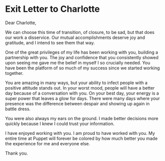 # Exit Letter to Charlotte
Dear Charlotte,

We can choose this time of transition, of closure, to be sad, but that does our work a disservice. Our mutual accomplishments deserve joy and gratitude, and I intend to see them that way.

One of the great privileges of my life has been working with you, building a partnership with you. The joy and confidence that you consistently showed upon seeing me gave me the belief in myself I so crucially needed. You have been the platform of so much of my success since we started working together.

You are amazing in many ways, but your ability to infect people with a positive attitude stands out. In your worst mood, people will have a better day because of a conversation with you. On your best day, your energy is a super power that leaves a glow for days. There were many days where your presence was the difference between despair and showing up again in battle dress.

You were also always my ears on the ground. I made better decisions more quickly because I knew I could trust your information.

I have enjoyed working with you. I am proud to have worked with you. My entire time at Puppet will forever be colored by how much better you made the experience for me and everyone else.

Thank you.